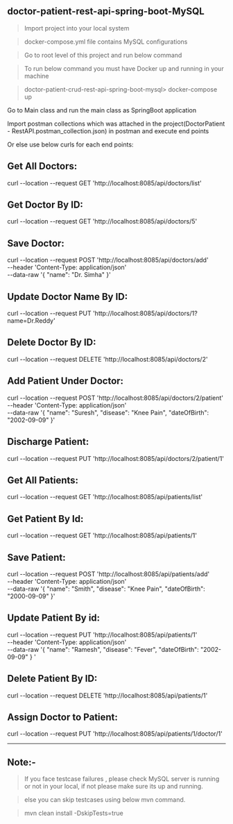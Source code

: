 doctor-patient-rest-api-spring-boot-MySQL
-------------------------------------------
> Import project into your local system

> docker-compose.yml file contains MySQL configurations

> Go to root level of this project and run below command

> To run below command you must have Docker up and running in your machine

> doctor-patient-crud-rest-api-spring-boot-mysql> docker-compose up 

Go to Main class and run the main class as SpringBoot application

Import postman collections which was attached in the project(DoctorPatient - RestAPI.postman_collection.json) in postman and execute end points 

Or else use below curls for each end points:

Get All Doctors:
--------------
curl --location --request GET 'http://localhost:8085/api/doctors/list'

Get Doctor By ID:
---------------
curl --location --request GET 'http://localhost:8085/api/doctors/5'

Save Doctor:
------------
curl --location --request POST 'http://localhost:8085/api/doctors/add' \
--header 'Content-Type: application/json' \
--data-raw '{
"name": "Dr. Simha"
}'

Update Doctor Name By ID:
--------------------------
curl --location --request PUT 'http://localhost:8085/api/doctors/1?name=Dr.Reddy'

Delete Doctor By ID:
------------------
curl --location --request DELETE 'http://localhost:8085/api/doctors/2'

Add Patient Under Doctor:
-------------------------
curl --location --request POST 'http://localhost:8085/api/doctors/2/patient' \
--header 'Content-Type: application/json' \
--data-raw '{
"name": "Suresh",
"disease": "Knee Pain",
"dateOfBirth": "2002-09-09"
}'

Discharge Patient:
-------------------
curl --location --request PUT 'http://localhost:8085/api/doctors/2/patient/1'

Get All Patients:
----------------
curl --location --request GET 'http://localhost:8085/api/patients/list'

Get Patient By Id:
------------------
curl --location --request GET 'http://localhost:8085/api/patients/1'

Save Patient:
------------
curl --location --request POST 'http://localhost:8085/api/patients/add' \
--header 'Content-Type: application/json' \
--data-raw '{
"name": "Smith",
"disease": "Knee Pain",
"dateOfBirth": "2000-09-09"
}'

Update Patient By id:
---------------------
curl --location --request PUT 'http://localhost:8085/api/patients/1' \
--header 'Content-Type: application/json' \
--data-raw '{
"name": "Ramesh",
"disease": "Fever",
"dateOfBirth": "2002-09-09"
}
'

Delete Patient By ID:
--------------------
curl --location --request DELETE 'http://localhost:8085/api/patients/1'

Assign Doctor to Patient:
------------------------
curl --location --request PUT 'http://localhost:8085/api/patients/1/doctor/1'

-----
Note:-
----
> If you face testcase failures , please check MySQL server is running or not in your local, if not please make sure its up and running.

> else you can skip testcases using below mvn command.

> mvn clean install -DskipTests=true









